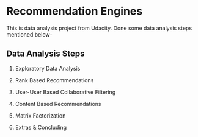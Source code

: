 # Recommendation Engines

This is data analysis project from Udacity. Done some data analysis steps mentioned below-

## Data Analysis Steps

1. Exploratory Data Analysis

2. Rank Based Recommendations

3. User-User Based Collaborative Filtering

4. Content Based Recommendations 

5. Matrix Factorization

6. Extras & Concluding
